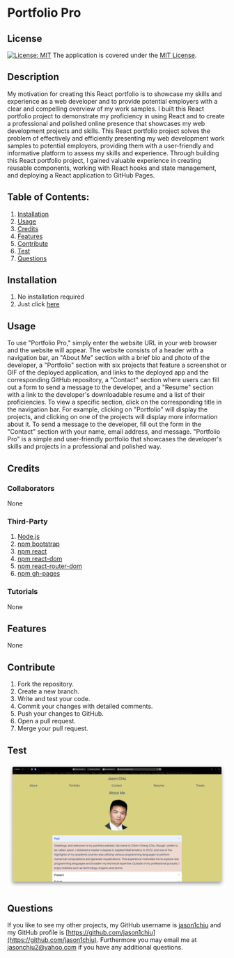 # Portfolio Pro
## License
[![License: MIT](https://img.shields.io/badge/License-MIT-yellow.svg)](https://opensource.org/licenses/MIT) The application is covered under the [MIT License](https://opensource.org/licenses/MIT).
## Description
My motivation for creating this React portfolio is to showcase my skills and experience as a web developer and to provide potential employers with a clear and compelling overview of my work samples. I built this React portfolio project to demonstrate my proficiency in using React and to create a professional and polished online presence that showcases my web development projects and skills. This React portfolio project solves the problem of effectively and efficiently presenting my web development work samples to potential employers, providing them with a user-friendly and informative platform to assess my skills and experience. Through building this React portfolio project, I gained valuable experience in creating reusable components, working with React hooks and state management, and deploying a React application to GitHub Pages.
## Table of Contents:
1. [Installation](#installation)
2. [Usage](#usage)
3. [Credits](#credits)
4. [Features](#features)
5. [Contribute](#contribute)
6. [Test](#test)
7. [Questions](#questions)

## Installation
1. No installation required
2. Just click [here](https://jason1chiu.github.io/react-portfolio/)


## Usage
To use "Portfolio Pro," simply enter the website URL in your web browser and the website will appear. The website consists of a header with a navigation bar, an "About Me" section with a brief bio and photo of the developer, a "Portfolio" section with six projects that feature a screenshot or GIF of the deployed application, and links to the deployed app and the corresponding GitHub repository, a "Contact" section where users can fill out a form to send a message to the developer, and a "Resume" section with a link to the developer's downloadable resume and a list of their proficiencies. To view a specific section, click on the corresponding title in the navigation bar. For example, clicking on "Portfolio" will display the projects, and clicking on one of the projects will display more information about it. To send a message to the developer, fill out the form in the "Contact" section with your name, email address, and message. "Portfolio Pro" is a simple and user-friendly portfolio that showcases the developer's skills and projects in a professional and polished way.

## Credits
### Collaborators
None
### Third-Party
1. [Node.js](https://nodejs.org/en)
2. [npm bootstrap](https://www.npmjs.com/package/bootstrap)
3. [npm react](https://www.npmjs.com/package/react)
4. [npm react-dom](https://www.npmjs.com/package/react-dom)
5. [npm react-router-dom](https://www.npmjs.com/package/react-router-dom)
6. [npm gh-pages](https://www.npmjs.com/package/gh-pages)

### Tutorials
None

## Features
None

## Contribute
1. Fork the repository.
2. Create a new branch.
3. Write and test your code.
4. Commit your changes with detailed comments.
5. Push your changes to GitHub.
6. Open a pull request.
7. Merge your pull request.

## Test
![App Screenshot](./assets/images/screenshot.png)

## Questions
If you like to see my other projects, my GitHub username is [jason1chiu](https://github.com/jason1chiu) and my GitHub profile is [https://github.com/jason1chiu](https://github.com/jason1chiu). Furthermore you may email me at jasonchiu2@yahoo.com if you have any additional questions.
